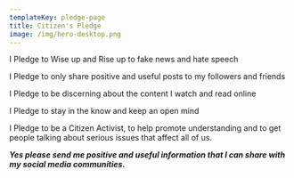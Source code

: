 ```yaml
---
templateKey: pledge-page
title: Citizen's Pledge
image: /img/hero-desktop.png
---
```

I Pledge to Wise up and Rise up to fake news and hate speech

I Pledge to only share positive and useful posts to my followers and friends

I Pledge to be discerning about the content I watch and read online

I Pledge to stay in the know and keep an open mind

I Pledge to be a Citizen Activist, to help promote understanding and to get people talking about serious issues that affect all of us.

***Yes please send me positive and useful information that I can share with my social media communities.***